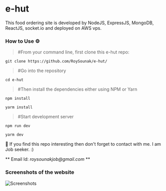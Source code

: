 # e-hut

This food ordering site is developed by NodeJS, ExpressJS, MongoDB, ReactJS, socket.io and deployed on AWS vps.

### How to Use ⚙️
 > #From your command line, first clone this e-hut repo:

    git clone https://github.com/RoySounak/e-hut/

 > #Go into the repository

    cd e-hut

 > #Then install the dependencies either using NPM or Yarn

    npm install  
    
    yarm install
  
 > #Start development server
  
    npm run dev
    
    yarm dev

🙏 If you find this repo interesting then don't forget to contact with me. I am Job seeker. :)

   ** Email Id: _roysounakjob@gmail.com_ **


### Screenshots of the website

![Screenshots](https://www.awesomescreenshot.com/video/1594704?key=d305d20b986a291610f1383217dc0eb2)





